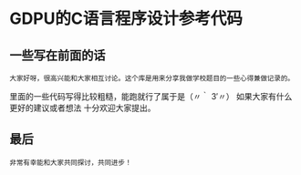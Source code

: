 # GDPU的C语言程序设计参考代码
## 一些写在前面的话
    大家好呀，很高兴能和大家相互讨论。这个库是用来分享我做学校题目的一些心得兼做记录的。
里面的一些代码写得比较粗糙，能跑就行了属于是（〃｀ 3′〃） 如果大家有什么更好的建议或者想法
十分欢迎大家提出。
## 最后
    非常有幸能和大家共同探讨，共同进步！